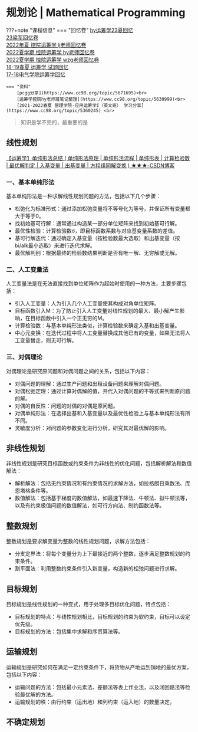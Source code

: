 # 规划论 | Mathematical Programming

???+note "课程信息"
    === "回忆卷"
        [hy运筹学23夏回忆](https://www.cc98.org/topic/5630278)<br>
		[23梁军回忆卷](https://www.cc98.org/topic/5630287)<br>
		[2022年夏 控院运筹学 lj老师回忆卷](https://www.cc98.org/topic/5345089)<br>
		[2022夏学期 控院运筹学 hy老师回忆卷](https://www.cc98.org/topic/5344993)<br>
		[2022夏学期 控院运筹学 wzg老师回忆卷](https://www.cc98.org/topic/5344941)<br>
		[18-19春夏 运筹学 试题回忆](https://www.cc98.org/topic/4855659)<br>
		[17-18电气学院运筹学回忆](https://www.cc98.org/topic/4778040)<br>

    === "资料"
    	[pcgg分享](https://www.cc98.org/topic/5671695)<br>
        [运筹学控院hy老师班笔记整理](https://www.cc98.org/topic/5630999)<br>
        [2021-2022春夏 管理学院-应用运筹学I（英文班） 学习分享](https://www.cc98.org/topic/5360245) <br>



> 知识是学不完的，最重要的是

## 线性规划

[【运筹学】单纯形法总结 ( 单纯形法原理 | 单纯形法流程 | 单纯形表 | 计算检验数 | 最优解判定 | 入基变量 | 出基变量 | 方程组同解变换 ) ★★★-CSDN博客](https://hanshuliang.blog.csdn.net/article/details/114498881)



### 一、基本单纯形法

基本单纯形法是一种求解线性规划问题的方法，包括以下几个步骤：

- 松弛化为标准形式：通过添加松弛变量将不等号化为等号，并保证所有变量都大于等于0。
- 找初始基可行解：通常通过构造某一部分单位矩阵来找到初始基可行解。
- 最优性检验：计算检验数σ，即目标函数系数与对应基变量系数的差值。
- 基可行解迭代：通过确定入基变量（按检验数最大选取）和出基变量（按bi/alk最小选取）来进行迭代求解。
- 最优解判别：根据最终的检验数结果判断是否有唯一解、无穷解或无解。

### 二、人工变量法

人工变量法是在无法直接找到单位矩阵作为起始时使用的一种方法，主要步骤包括：

- 引入人工变量：人为引入几个人工变量使其构成对角单位矩阵。
- 目标函数引入M：为了防止引入人工变量对线性规划的最大、最小解产生影响，在目标函数中引入一个正无穷的M。
- 计算检验数：与基本单纯形法类似，计算检验数来确定入基和出基变量。
- 中心元变换：在迭代过程中将人工变量替换成其他已有的变量，如果无法将人工变量替走，则无可行解。

### 三、对偶理论

对偶理论是研究原问题和对偶问题之间的关系，包括以下内容：

- 对偶问题的理解：通过生产问题和出租设备问题来理解对偶问题。
- 对偶松弛定理：通过计算对偶解的值，并代入对偶问题的不等式来判断原问题的解。
- 对偶的自反性：问题的对偶的对偶是原问题。
- 对偶单纯形法：在选择出基和入基变量以及最优性检验上与基本单纯形法有所不同。
- 灵敏度分析：对问题的参数变化进行分析，研究其对最优解的影响。

## 非线性规划

非线性规划是研究目标函数或约束条件为非线性的优化问题，包括解析解法和数值解法：

- 解析解法：包括无约束情况和有约束情况的求解方法，如拉格朗日乘数法、库恩塔格条件等。
- 数值解法：包括基于梯度的数值解法，如最速下降法、牛顿法、拟牛顿法等，以及有约束极值问题的数值解法，如可行方向法、制约函数法等。

## 整数规划

整数规划是要求解变量为整数的线性规划问题，求解方法包括：

- 分支定界法：将每个变量分为上下最接近的两个整数，逐步满足整数规划的约束条件。
- 割平面法：利用整数约束条件引入新变量，构造新的松弛问题进行求解。

## 目标规划

目标规划是线性规划的一种变式，用于处理多目标优化问题，特点包括：

- 目标规划的特点：与线性规划相比，目标规划的约束为软约束，目标可以设定优先级。
- 目标规划的方法：包括集中求解和序贯算法等。

## 运输规划

运输规划是研究如何在满足一定约束条件下，将货物从产地运到销地的最优方案，包括以下内容：

- 运输问题的方法：包括最小元素法、差额法等表上作业法，以及闭回路法等检验最优解的方法。
- 运输规划的秩：由行约束（运出地）和列约束（运入地）的数量决定。

## 不确定规划



